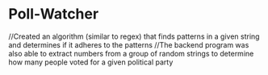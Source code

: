 # Poll-Watcher
//Created an algorithm (similar to regex) that finds patterns in a given string and determines if it adheres to the patterns
//The backend program was also able to extract numbers from a group of random strings to determine how many people voted for a given political party
